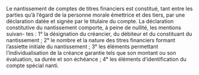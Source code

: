 Le nantissement de comptes de titres financiers est constitué, tant entre les parties
qu’à l’égard de la personne morale émettrice et des tiers, par une déclaration datée et signée
par le titulaire du compte.
La déclaration constitutive du nantissement comporte, à peine de nullité, les
mentions suivan- tes : 1° la désignation du créancier, du débiteur et du
constituant du nantissement ; 2° le nombre et la nature des titres financiers
formant l’assiette initiale du nantissement ; 3° les éléments permettant
l’individualisation de la créance garantie tels que son montant
ou son évaluation, sa durée et son échéance ;
4° les éléments d’identification du compte spécial nanti.